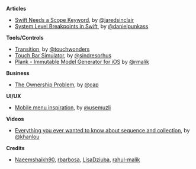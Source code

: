 
**Articles**

* [Swift Needs a Scope Keyword](http://blog.jaredsinclair.com/post/158514342165/swift-needs-a-scope-keyword), by [@jaredsinclair](https://twitter.com/jaredsinclair)
* [System Level Breakpoints in Swift](http://indiestack.com/2017/03/system-level-breakpoints-in-swift/), by [@danielpunkass](https://twitter.com/danielpunkass)


**Tools/Controls**

* [Transition](https://github.com/Touchwonders/Transition), by [@touchwonders](https://twitter.com/touchwonders)
* [Touch Bar Simulator](https://github.com/sindresorhus/touch-bar-simulator), by [@sindresorhus](https://twitter.com/sindresorhus)
* [Plank - Immutable Model Generator for iOS](https://github.com/pinterest/plank) by [@rmalik](https://twitter.com/rmalik)

**Business**

* [The Ownership Problem](https://medium.com/front-conference/the-ownership-problem-52e0ddd11284#.hulmthbof), by [@cap](https://twitter.com/cap)

**UI/UX**

* [Mobile menu inspiration](https://medium.muz.li/mobile-menu-inspiration-efce45316646#.pw9n4x9sg), by [@usemuzli](https://twitter.com/usemuzli)

**Videos**

*  [Everything you ever wanted to know about sequence and collection](https://realm.io/news/try-swift-soroush-khanlou-sequence-collection/), by [@khanlou](https://twitter.com/khanlou)

**Credits**

* [Naeemshaikh90](https://github.com/naeemshaikh90), [rbarbosa](https://github.com/rbarbosa), [LisaDziuba](https://github.com/lisadziuba), [rahul-malik](https://github.com/rahul-malik)
